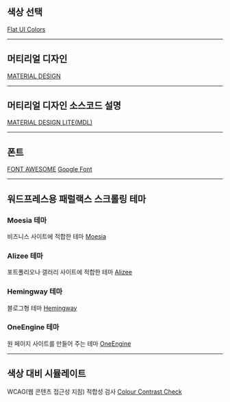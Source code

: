 ## 색상 선택 
[Flat UI Colors](https://flatuicolors.com)

---------------------------------

## 머티리얼 디자인
[MATERIAL DESIGN](https://material.io)

-----------------

## 머티리얼 디자인 소스코드 설명
[MATERIAL DESIGN LITE(MDL)](https://getmdl.io)

---------------
## 폰트
[FONT AWESOME](https://fontawesome.com/)
[Google Font](https://fonts.google.com)

--------------

## 워드프레스용 패럴랙스 스크롤링 테마
### Moesia 테마
비즈니스 사이트에 적합한 테마
[Moesia](https://athemes.com/theme/moesia)
### Alizee 테마
포트폴리오나 갤러리 사이트에 적합한 테마
[Alizee](https://athemes.com/theme/alizee)
### Hemingway 테마
블로그형 테마
[Hemingway](https://www.andersnoren.se/teman/hemingway-wordpress-theme)
### OneEngine 테마
원 페이지 사이트를 만들어 주는 테마
[OneEngine](https://www.enginethemes.com/themes/oneengine)

----------------

## 색상 대비 시뮬레이트
WCAG(웹 콘텐츠 접근성 지침) 적합성 검사
[Colour Contrast Check](https://webaim.org/resources/contrastchecker)
